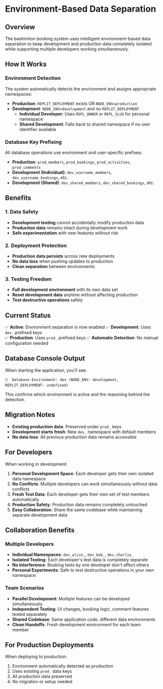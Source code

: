 # Environment-Based Data Separation

## Overview

The badminton booking system uses intelligent environment-based data separation to keep development and production data completely isolated while supporting multiple developers working simultaneously.

## How It Works

### Environment Detection

The system automatically detects the environment and assigns appropriate namespaces:

- **Production**: `REPLIT_DEPLOYMENT` exists OR `NODE_ENV=production`
- **Development**: `NODE_ENV=development` and no `REPLIT_DEPLOYMENT`
  - **Individual Developer**: Uses `REPL_OWNER` or `REPL_SLUG` for personal namespace
  - **Shared Development**: Falls back to shared namespace if no user identifier available

### Database Key Prefixing

All database operations use environment and user-specific prefixes:

- **Production**: `prod_members`, `prod_bookings`, `prod_activities`, `prod_comments`
- **Development (Individual)**: `dev_username_members`, `dev_username_bookings`, etc.
- **Development (Shared)**: `dev_shared_members`, `dev_shared_bookings`, etc.

## Benefits

### 1. Data Safety
- **Development testing** cannot accidentally modify production data
- **Production data** remains intact during development work
- **Safe experimentation** with new features without risk

### 2. Deployment Protection
- **Production data persists** across new deployments
- **No data loss** when pushing updates to production
- **Clean separation** between environments

### 3. Testing Freedom
- **Full development environment** with its own data set
- **Reset development data** anytime without affecting production
- **Test destructive operations** safely

## Current Status

✅ **Active**: Environment separation is now enabled
✅ **Development**: Uses `dev_` prefixed keys  
✅ **Production**: Uses `prod_` prefixed keys
✅ **Automatic Detection**: No manual configuration needed

## Database Console Output

When starting the application, you'll see:
```
🗄️  Database Environment: dev (NODE_ENV: development, REPLIT_DEPLOYMENT: undefined)
```

This confirms which environment is active and the reasoning behind the detection.

## Migration Notes

- **Existing production data**: Preserved under `prod_` keys
- **Development starts fresh**: New `dev_` namespace with default members
- **No data loss**: All previous production data remains accessible

## For Developers

When working in development:
1. **Personal Development Space**: Each developer gets their own isolated data namespace
2. **No Conflicts**: Multiple developers can work simultaneously without data conflicts
3. **Fresh Test Data**: Each developer gets their own set of test members automatically
4. **Production Safety**: Production data remains completely untouched
5. **Easy Collaboration**: Share the same codebase while maintaining separate development data

## Collaboration Benefits

### Multiple Developers
- **Individual Namespaces**: `dev_alice_`, `dev_bob_`, `dev_charlie_` 
- **Isolated Testing**: Each developer's test data is completely separate
- **No Interference**: Booking tests by one developer don't affect others
- **Personal Experiments**: Safe to test destructive operations in your own namespace

### Team Scenarios
- **Parallel Development**: Multiple features can be developed simultaneously
- **Independent Testing**: UI changes, booking logic, comment features tested separately
- **Shared Codebase**: Same application code, different data environments
- **Clean Handoffs**: Fresh development environment for each team member

## For Production Deployments

When deploying to production:
1. Environment automatically detected as production
2. Uses existing `prod_` data keys
3. All production data preserved
4. No migration or setup needed